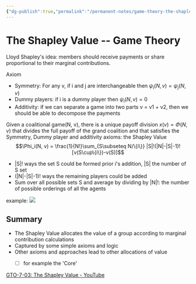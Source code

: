 ```yaml
---
{"dg-publish":true,"permalink":"/permanent-notes/game-theory-the-shapley-value/"}
---
```



# The Shapley Value -- Game Theory

LIoyd Shapley's idea: members should receive payments or share proportional to their marginal contributions.

Axiom
- Symmetry: For any v, if i and j are interchangeable then $\psi_i(N, v) = \psi_j(N, v)$
- Dummy players: if i is a dummy player then $\psi_i(N,v) = 0$
- Additivity: if we can separate a game into two parts v = v1 + v2, then we should be able to decompose the payments

Given a coalitional game(N, v), there is a unique payoff division $x(v) = \Phi(N, v)$ that divides the full payoff of the grand coalition and that satisfies the Symmetry, Dummy player and additivity axioms: the Shapley Value
$$\Phi_i(N, v) = \frac{1}{N!}\sum_{S\subseteq N/\{i\}} |S|!(|N|-|S|-1)![v(S\cup\{i\})-v(S)]$$
- |S|! ways the set S could be formed prior $i$'s addition, |S| the number of S set
- (|N|-|S|-1)! ways the remaining players could be added
- Sum over all possible sets S and average by dividing by |N|!: the number of possible orderings of all the agents

example: 
![](https://s2.loli.net/2022/07/13/FwPZvu1WVI2DoGd.png)
## Summary
- The Shapley Value allocates the value of a group according to marginal contribution calculations
- Captured by some simple axioms and logic
- Other axioms and approaches lead to other allocations of value
	- [ ] for example the 'Core' 



[GTO-7-03: The Shapley Value - YouTube](https://www.youtube.com/watch?v=qcLZMYPdpH4)